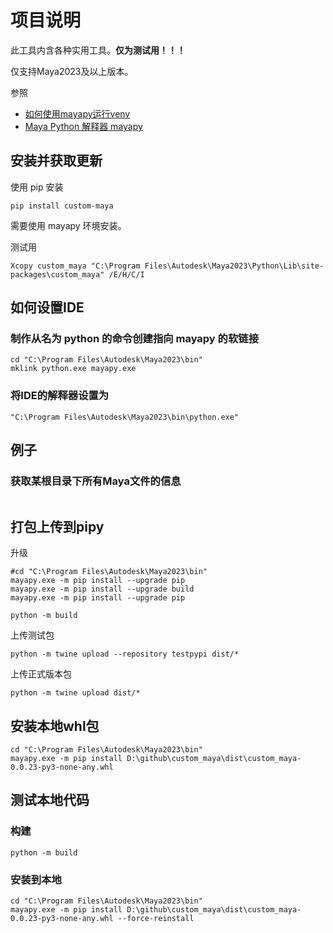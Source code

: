 # 项目说明

此工具内含各种实用工具。**仅为测试用！！！**

仅支持Maya2023及以上版本。

参照

* [如何使用mayapy运行venv](https://knowledge.autodesk.com/zh-hans/support/maya/learn-explore/caas/CloudHelp/cloudhelp/2023/CHS/Maya-Scripting/files/GUID-6AF99E9C-1473-481E-A144-357577A53717-htm.html)
* [Maya Python 解释器 mayapy](https://knowledge.autodesk.com/zh-hans/support/maya/learn-explore/caas/CloudHelp/cloudhelp/2023/CHS/Maya-Scripting/files/GUID-D64ACA64-2566-42B3-BE0F-BCE843A1702F-htm.html)

## 安装并获取更新

使用 pip 安装

```shell
pip install custom-maya
```

需要使用 mayapy 环境安装。

测试用

```shell
Xcopy custom_maya "C:\Program Files\Autodesk\Maya2023\Python\Lib\site-packages\custom_maya" /E/H/C/I
```

## 如何设置IDE

### 制作从名为 python 的命令创建指向 mayapy 的软链接

```shell
cd "C:\Program Files\Autodesk\Maya2023\bin"
mklink python.exe mayapy.exe
```

### 将IDE的解释器设置为

```
"C:\Program Files\Autodesk\Maya2023\bin\python.exe"
```

## 例子

### 获取某根目录下所有Maya文件的信息

```python

```

## 打包上传到pipy

升级

```shell
#cd "C:\Program Files\Autodesk\Maya2023\bin"
mayapy.exe -m pip install --upgrade pip
mayapy.exe -m pip install --upgrade build
mayapy.exe -m pip install --upgrade pip
```

```shell
python -m build
```

上传测试包

```shell
python -m twine upload --repository testpypi dist/*
```

上传正式版本包

```shell
python -m twine upload dist/*
```

## 安装本地whl包

```shell
cd "C:\Program Files\Autodesk\Maya2023\bin"
mayapy.exe -m pip install D:\github\custom_maya\dist\custom_maya-0.0.23-py3-none-any.whl
```

## 测试本地代码

### 构建

```shell
python -m build
```

### 安装到本地

```shell
cd "C:\Program Files\Autodesk\Maya2023\bin"
mayapy.exe -m pip install D:\github\custom_maya\dist\custom_maya-0.0.23-py3-none-any.whl --force-reinstall

```